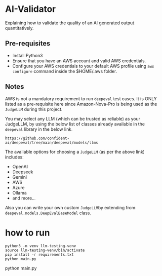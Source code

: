 # AI-Validator
Explaining how to validate the quality of an AI generated output quantitatively.

## Pre-requisites
- Install Python3
- Ensure that you have an AWS account and valid AWS credentials.
- Configure your AWS credentials to your default AWS profile using `aws configure` command inside the $HOME/.aws folder.

## Notes
AWS is not a mandatory requirement to run `deepeval` test cases.
It is ONLY listed as a pre-requisite here since Amazon-Nova-Pro is being used as the `JudgeLLM` during this project.

You may select any LLM (which can be trusted as reliable) as your JudgeLLM, by using the below list of classes already available in the `deepeval` library in the below link.
```
https://github.com/confident-ai/deepeval/tree/main/deepeval/models/llms
```
The available options for choosing a `JudgeLLM` (as per the above link) includes:
- OpenAI
- Deepseek
- Gemini
- AWS
- Azure
- Ollama
- and more...

Also you can write your own custom `JudgeLLM`by extending from `deepeval.models.DeepEvalBaseModel` class.


# how to run

```
python3 -m venv llm-testing-venv
source llm-testing-venv/bin/activate
pip install -r requirements.txt
python main.py
```
python main.py
```
